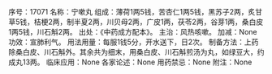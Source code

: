 序号：17071
名称：宁嗽丸
组成：薄荷1两5钱，苦杏仁1两5钱，黑苏子2两，炙甘草5钱，桔梗2两，制半夏2两，川贝母2两，广皮1两，茯苓2两，谷芽1两，桑白皮1两5钱，川石斛2两。
出处：《中药成方配本》。
主治：风热咳嗽。
加减：None
功效：宣肺利气。
用法用量：每服1钱5分，开水送下，日2次。
制备方法：上药除桑白皮、川石斛外。其余共为细末，用桑白皮、川石斛煎汤为丸，如绿豆大，约成丸13两。
临床应用：None
各家论述：None
用药禁忌：None
附注：None
